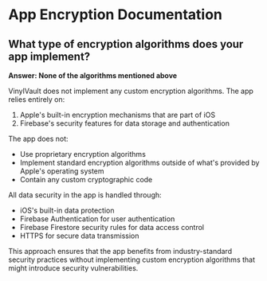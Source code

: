 # App Encryption Documentation

## What type of encryption algorithms does your app implement?

**Answer: None of the algorithms mentioned above**

VinylVault does not implement any custom encryption algorithms. The app relies entirely on:

1. Apple's built-in encryption mechanisms that are part of iOS
2. Firebase's security features for data storage and authentication

The app does not:
- Use proprietary encryption algorithms
- Implement standard encryption algorithms outside of what's provided by Apple's operating system
- Contain any custom cryptographic code

All data security in the app is handled through:
- iOS's built-in data protection
- Firebase Authentication for user authentication
- Firebase Firestore security rules for data access control
- HTTPS for secure data transmission

This approach ensures that the app benefits from industry-standard security practices without implementing custom encryption algorithms that might introduce security vulnerabilities.
